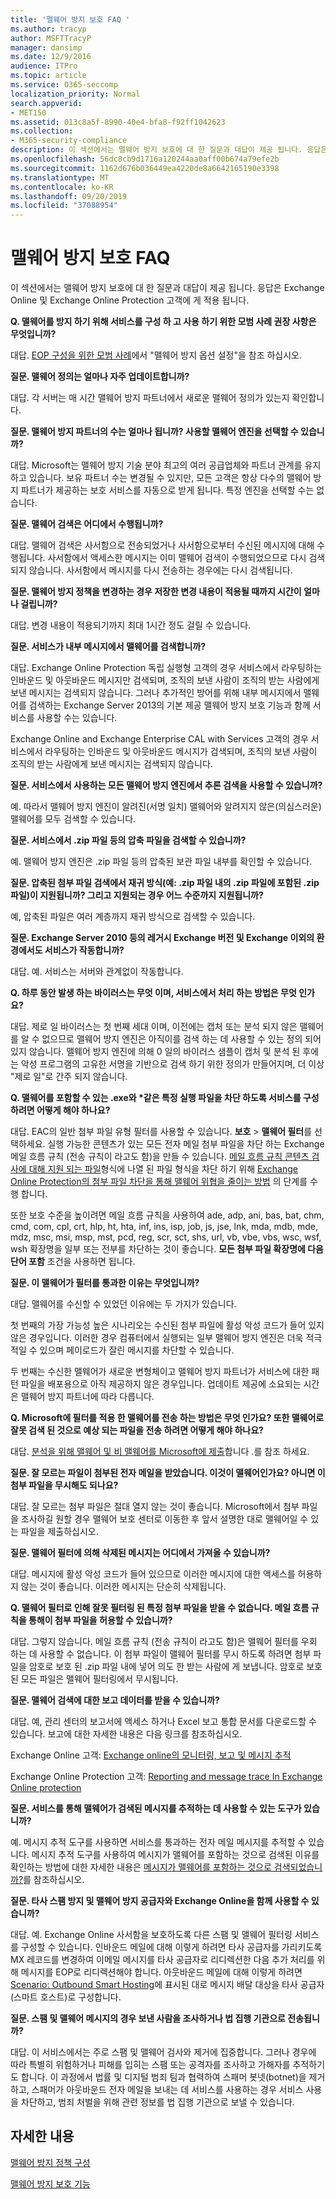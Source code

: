 ```yaml
---
title: '맬웨어 방지 보호 FAQ '
ms.author: tracyp
author: MSFTTracyP
manager: dansimp
ms.date: 12/9/2016
audience: ITPro
ms.topic: article
ms.service: O365-seccomp
localization_priority: Normal
search.appverid:
- MET150
ms.assetid: 013c8a5f-8990-40e4-bfa8-f92ff1042623
ms.collection:
- M365-security-compliance
description: 이 섹션에서는 맬웨어 방지 보호에 대 한 질문과 대답이 제공 됩니다. 응답은 Exchange Online 및 Exchange Online Protection 고객에 게 적용 됩니다.
ms.openlocfilehash: 56dc8cb9d1716a120244aa0aff00b674a79efe2b
ms.sourcegitcommit: 1162d676b036449ea4220de8a6642165190e3398
ms.translationtype: MT
ms.contentlocale: ko-KR
ms.lasthandoff: 09/20/2019
ms.locfileid: "37088954"
---
```

# <a name="anti-malware-protection-faq"></a>맬웨어 방지 보호 FAQ 

이 섹션에서는 맬웨어 방지 보호에 대 한 질문과 대답이 제공 됩니다. 응답은 Exchange Online 및 Exchange Online Protection 고객에 게 적용 됩니다.
  
 **Q. 맬웨어를 방지 하기 위해 서비스를 구성 하 고 사용 하기 위한 모범 사례 권장 사항은 무엇입니까?**
  
대답. [EOP 구성을 위한 모범 사례](best-practices-for-configuring-eop.md)에서 "맬웨어 방지 옵션 설정"을 참조 하십시오.
  
 **질문. 맬웨어 정의는 얼마나 자주 업데이트합니까?**
  
대답. 각 서버는 매 시간 맬웨어 방지 파트너에서 새로운 맬웨어 정의가 있는지 확인합니다.
  
 **질문. 맬웨어 방지 파트너의 수는 얼마나 됩니까? 사용할 맬웨어 엔진을 선택할 수 있습니까?**
  
대답. Microsoft는 맬웨어 방지 기술 분야 최고의 여러 공급업체와 파트너 관계를 유지하고 있습니다. 보유 파트너 수는 변경될 수 있지만, 모든 고객은 항상 다수의 맬웨어 방지 파트너가 제공하는 보호 서비스를 자동으로 받게 됩니다. 특정 엔진을 선택할 수는 없습니다.
  
 **질문. 맬웨어 검색은 어디에서 수행됩니까?**
  
대답. 맬웨어 검색은 사서함으로 전송되었거나 사서함으로부터 수신된 메시지에 대해 수행됩니다. 사서함에서 액세스한 메시지는 이미 맬웨어 검색이 수행되었으므로 다시 검색되지 않습니다. 사서함에서 메시지를 다시 전송하는 경우에는 다시 검색됩니다.
  
 **질문. 맬웨어 방지 정책을 변경하는 경우 저장한 변경 내용이 적용될 때까지 시간이 얼마나 걸립니까?**
  
대답. 변경 내용이 적용되기까지 최대 1시간 정도 걸릴 수 있습니다.
  
 **질문. 서비스가 내부 메시지에서 맬웨어를 검색합니까?**
  
대답. Exchange Online Protection 독립 실행형 고객의 경우 서비스에서 라우팅하는 인바운드 및 아웃바운드 메시지만 검색되며, 조직의 보낸 사람이 조직의 받는 사람에게 보낸 메시지는 검색되지 않습니다. 그러나 추가적인 방어를 위해 내부 메시지에서 맬웨어를 검색하는 Exchange Server 2013의 기본 제공 맬웨어 방지 보호 기능과 함께 서비스를 사용할 수는 있습니다.
  
Exchange Online and Exchange Enterprise CAL with Services 고객의 경우 서비스에서 라우팅하는 인바운드 및 아웃바운드 메시지가 검색되며, 조직의 보낸 사람이 조직의 받는 사람에게 보낸 메시지는 검색되지 않습니다. 
  
 **질문. 서비스에서 사용하는 모든 맬웨어 방지 엔진에서 추론 검색을 사용할 수 있습니까?**
  
예. 따라서 맬웨어 방지 엔진이 알려진(서명 일치) 맬웨어와 알려지지 않은(의심스러운) 맬웨어를 모두 검색할 수 있습니다.
  
 **질문. 서비스에서 .zip 파일 등의 압축 파일을 검색할 수 있습니까?**
  
예. 맬웨어 방지 엔진은 .zip 파일 등의 압축된 보관 파일 내부를 확인할 수 있습니다.
  
 **질문. 압축된 첨부 파일 검색에서 재귀 방식(예: .zip 파일 내의 .zip 파일에 포함된 .zip 파일)이 지원됩니까? 그리고 지원되는 경우 어느 수준까지 지원됩니까?**
  
예, 압축된 파일은 여러 계층까지 재귀 방식으로 검색할 수 있습니다.
  
 **질문. Exchange Server 2010 등의 레거시 Exchange 버전 및 Exchange 이외의 환경에서도 서비스가 작동합니까?**
  
대답. 예. 서비스는 서버와 관계없이 작동합니다.
  
 **Q. 하루 동안 발생 하는 바이러스는 무엇 이며, 서비스에서 처리 하는 방법은 무엇 인가요?**
  
대답. 제로 일 바이러스는 첫 번째 세대 이며, 이전에는 캡처 또는 분석 되지 않은 맬웨어를 알 수 없으므로 맬웨어 방지 엔진은 아직이를 검색 하는 데 사용할 수 있는 정의 되어 있지 않습니다. 맬웨어 방지 엔진에 의해 0 일의 바이러스 샘플이 캡처 및 분석 된 후에는 악성 프로그램의 고유한 서명을 기반으로 검색 하기 위한 정의가 만들어지며, 더 이상 "제로 일"로 간주 되지 않습니다.
  
 **Q. 맬웨어를 포함할 수 있는 .exe와 \*같은 특정 실행 파일을 차단 하도록 서비스를 구성 하려면 어떻게 해야 하나요?**
  
대답. EAC의 일반 첨부 파일 유형 필터를 사용할 수 있습니다. **보호** \> **맬웨어 필터**를 선택하세요. 실행 가능한 콘텐츠가 있는 모든 전자 메일 첨부 파일을 차단 하는 Exchange 메일 흐름 규칙 (전송 규칙이 라고도 함)을 만들 수 있습니다. [메일 흐름 규칙 콘텐츠 검사에 대해 지원 되는 파일](https://docs.microsoft.com/exchange/security-and-compliance/mail-flow-rules/inspect-message-attachments#supported-file-types-for-mail-flow-rule-content-inspection)형식에 나열 된 파일 형식을 차단 하기 위해 [Exchange Online Protection의 첨부 파일 차단을 통해 맬웨어 위협을 줄이는 방법](https://support.microsoft.com/kb/2959596) 의 단계를 수행 합니다.
  
또한 보호 수준을 높이려면 메일 흐름 규칙을 사용하여 ade, adp, ani, bas, bat, chm, cmd, com, cpl, crt, hlp, ht, hta, inf, ins, isp, job, js, jse, lnk, mda, mdb, mde, mdz, msc, msi, msp, mst, pcd, reg, scr, sct, shs, url, vb, vbe, vbs, wsc, wsf, wsh 확장명을 일부 또는 전부를 차단하는 것이 좋습니다. **모든 첨부 파일 확장명에 다음 단어 포함** 조건을 사용하면 됩니다. 
  
 **질문. 이 맬웨어가 필터를 통과한 이유는 무엇입니까?**
  
대답. 맬웨어를 수신할 수 있었던 이유에는 두 가지가 있습니다.
  
첫 번째의 가장 가능성 높은 시나리오는 수신된 첨부 파일에 활성 악성 코드가 들어 있지 않은 경우입니다. 이러한 경우 컴퓨터에서 실행되는 일부 맬웨어 방지 엔진은 더욱 적극적일 수 있으며 페이로드가 잘린 메시지를 차단할 수 있습니다.
  
두 번째는 수신한 맬웨어가 새로운 변형체이고 맬웨어 방지 파트너가 서비스에 대한 패턴 파일을 배포용으로 아직 제공하지 않은 경우입니다. 업데이트 제공에 소요되는 시간은 맬웨어 방지 파트너에 따라 다릅니다.
  
 **Q. Microsoft에 필터를 적용 한 맬웨어를 전송 하는 방법은 무엇 인가요? 또한 맬웨어로 잘못 검색 된 것으로 예상 되는 파일을 전송 하려면 어떻게 해야 하나요?**
  
대답. [분석을 위해 맬웨어 및 비 맬웨어를 Microsoft에 제출](submitting-malware-and-non-malware-to-microsoft-for-analysis.md)합니다 .를 참조 하세요.
  
 **질문. 잘 모르는 파일이 첨부된 전자 메일을 받았습니다. 이것이 맬웨어인가요? 아니면 이 첨부 파일을 무시해도 되나요?**
  
대답. 잘 모르는 첨부 파일은 절대 열지 않는 것이 좋습니다. Microsoft에서 첨부 파일을 조사하길 원할 경우 맬웨어 보호 센터로 이동한 후 앞서 설명한 대로 맬웨어일 수 있는 파일을 제출하십시오.
  
 **질문. 맬웨어 필터에 의해 삭제된 메시지는 어디에서 가져올 수 있습니까?**
  
대답. 메시지에 활성 악성 코드가 들어 있으므로 이러한 메시지에 대한 액세스를 허용하지 않는 것이 좋습니다. 이러한 메시지는 단순히 삭제됩니다.
  
 **Q. 맬웨어 필터로 인해 잘못 필터링 된 특정 첨부 파일을 받을 수 없습니다. 메일 흐름 규칙을 통해이 첨부 파일을 허용할 수 있습니까?**
  
대답. 그렇지 않습니다. 메일 흐름 규칙 (전송 규칙이 라고도 함)은 맬웨어 필터를 우회 하는 데 사용할 수 없습니다. 이 첨부 파일이 맬웨어 필터를 무시 하도록 하려면 첨부 파일을 암호로 보호 된 .zip 파일 내에 넣어 의도 한 받는 사람에 게 보냅니다. 암호로 보호된 모든 파일은 맬웨어 필터링에서 무시됩니다.
  
 **질문. 맬웨어 검색에 대한 보고 데이터를 받을 수 있습니까?**
  
대답. 예, 관리 센터의 보고서에 액세스 하거나 Excel 보고 통합 문서를 다운로드할 수 있습니다. 보고에 대한 자세한 내용은 다음 링크를 참조하십시오. 
  
Exchange Online 고객: [Exchange online의 모니터링, 보고 및 메시지 추적](http://technet.microsoft.com/library/87bdeeae-bd80-4a3b-95c5-62fbaf97c2e8.aspx)
  
Exchange Online Protection 고객: [Reporting and message trace In Exchange Online protection](reporting-and-message-trace-in-exchange-online-protection.md)
  
 **질문. 서비스를 통해 맬웨어가 검색된 메시지를 추적하는 데 사용할 수 있는 도구가 있습니까?**
  
예. 메시지 추적 도구를 사용하면 서비스를 통과하는 전자 메일 메시지를 추적할 수 있습니다. 메시지 추적 도구를 사용하여 메시지가 맬웨어를 포함하는 것으로 검색된 이유를 확인하는 방법에 대한 자세한 내용은 [메시지가 맬웨어를 포함하는 것으로 검색되었습니까?](http://technet.microsoft.com/library/aa49e3f9-a5b1-4410-aac2-ddbbf3f5bfb2.aspx#BKMB_Whywasamessagedetectedtocontainmalware)를 참조하십시오.
  
 **질문. 타사 스팸 방지 및 맬웨어 방지 공급자와 Exchange Online을 함께 사용할 수 있습니까?**
  
대답. 예. Exchange Online 사서함을 보호하도록 다른 스팸 및 맬웨어 필터링 서비스를 구성할 수 있습니다. 인바운드 메일에 대해 이렇게 하려면 타사 공급자를 가리키도록 MX 레코드를 변경하여 이메일 메시지를 타사 공급자로 리디렉션한 다음 추가 처리를 위해 메시지를 EOP로 리디렉션해야 합니다. 아웃바운드 메일에 대해 이렇게 하려면 [Scenario: Outbound Smart Hosting](http://technet.microsoft.com/library/431b3f02-4efd-4bd3-94e7-eecd03f8ef5e.aspx)에 표시된 대로 메시지 배달 대상을 타사 공급자(스마트 호스트)로 구성합니다.
  
 **질문. 스팸 및 맬웨어 메시지의 경우 보낸 사람을 조사하거나 법 집행 기관으로 전송됩니까?**
  
대답. 이 서비스에서는 주로 스팸 및 맬웨어 검사와 제거에 집중합니다. 그러나 경우에 따라 특별히 위험하거나 피해를 입히는 스팸 또는 공격자를 조사하고 가해자를 추적하기도 합니다. 이 과정에서 법률 및 디지털 범죄 팀과 협력하여 스패머 봇넷(botnet)을 제거하고, 스패머가 아웃바운드 전자 메일을 보내는 데 서비스를 사용하는 경우 서비스 사용을 차단하고, 범죄 처벌을 위해 관련 정보를 법 집행 기관으로 보낼 수 있습니다.
  
## <a name="for-more-information"></a>자세한 내용

[맬웨어 방지 정책 구성](configure-anti-malware-policies.md)
  
[맬웨어 방지 보호 기능](anti-malware-protection.md)
  

